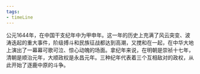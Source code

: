 ```yaml
---
tags:
- timeLine
---
```

公元1644年，在中国干支纪年中为甲申年。这一年的历史上充满了风云突变、波涛迭起的重大事件，阶级搏斗和民族征战都达到高潮，又搅和在一起，在中华大地上演出了一幕幕可歌可泣、惊心动魄的场面。拿纪年来说，在明朝是崇祯十七年，清朝是顺治元年，大顺政权是永昌元年。三种纪年代表着三个互相敌对的政权，从此开始了逐鹿中原的斗争。









